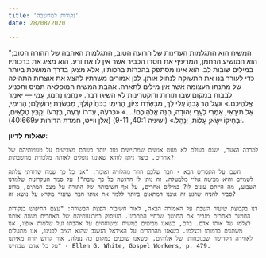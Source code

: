 ```yaml
---
title: 'נקודות למחשבה'
date: 28/08/2020

---
```


"המשיח הוא התגלמות העדינות של הרועה הטוב, התגלמות האהבה של ההורה הטוב; הוא המושיע הרחמן, המרעיף את חסדו הכביר אשר אין לו אח ורע. הוא מציג את ברכותיו במילים שובות לב. הוא אינו מסתפק בהכרזת ברכותיו, אלא מציגן בדרך המושכת ביותר כדי לעורר בנו את התשוקה לנחול אותן. לכן אמורים משרתיו להציג את אוצרות התהילה של מתנתו העצומה אשר אין מילים לתארה. אהבת המשיח המופלאה תמיס ותכניע לבבות במקום שבו תורות ודוקטרינות לא השיגו דבר. «נַחֲמוּ נַחֲמוּ, עַמִּי — יאֹמַר אֱלֹהֵיכֶם.» «עַל הַר גָּבהַֹּ עֲלִי לָךְ, מְבַשֶּׂרֶת צִיּוֹן, הָרִימִי בַכּחַֹ קוֹלֵךְ, מְבַשֶּׂרֶת יְרוּשָׁלִָם; הָרִימִי, אַל תִּירָאִי, אִמְרִי לְעָרֵי יְהוּדָה, הִנֵּה אֱלֹהֵיכֶם!.. .» «כְּרעֶֹה, עֶדְרוֹ יִרְעֶה, בִּזְרעֹוֹ יְקַבֵּץ טְלָאִים, וּבְחֵיקוֹ יִשָּׂא; עָלוֹת, יְנַהֵל.» (ישעיה 40:1, 9-11) (אלן ווייט, חמדת הדורות ע40:669).

**שאלות לדיון**:

`למרבה הצער, ישנם בעולם לא מעט אנשים שמרגישים טוב יותר כשהם מצביעים על טעויותיהם של אחרים. כיצד ניתן לוודא שאיננו נופלים לאותה מלכודת מחשבתית?`

`חשבו על התסריט הבא - חבר שלכם חוזר מהלוויה ואומר: "אני כל כך שמח שדודתי עלתה לשמיים והיא מביטה אליי מלמעלה. זה נותן לי הרגשה כל כך טובה"! על סמך העקרונות שלמדנו השבוע, מה הייתם עונים לו? במילים אחרים, על אף חשיבותה של התורה על מצב המתים, מדוע סביר להניח שרגע זה איננו המתאים ביותר ללמד את אותו חבר שיעור מקרא על נושא זה?`

`דנו בקבוצת שיעור השבת על האמירה הבאה, לאור חשיבות הפצת הבשורה: "עצם החיפוש בנקודות החושך באחרים מגביר את החושך שבחיי המתבונן. העיסוק במרגעותיהם של האחרים משנה אותנו לצלמו של אותו אדם. ברם, כשאנו מביטים במשיח ומשוחחים על אהבתו ועל שלמות אופיו, אנו משתנים בדמותו ובצלמו. כשאנו מהרהרים על האידאל הנשגב שהוא הציב לפנינו, אנו מתעלים לאווירה הקדושה שבנוכחותו של אלוהים. וכשאנו שוכנים במקום כה נעלה, אור קדוש יזרח מאיתנו על כל אדם שבחיינו" - Ellen G. White, Gospel Workers, p. 479.`